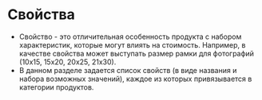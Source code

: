# Свойства
* Свойство - это отличительная особенность продукта с набором характеристик, которые могут влиять на стоимость. Например, в качестве свойства может выступать размер рамки для фотографий (10х15, 15х20, 20х25, 21х30).
* В данном разделе задается список свойств (в виде названия и набора возможных значений), каждое из которых привязывается в категории продуктов.
